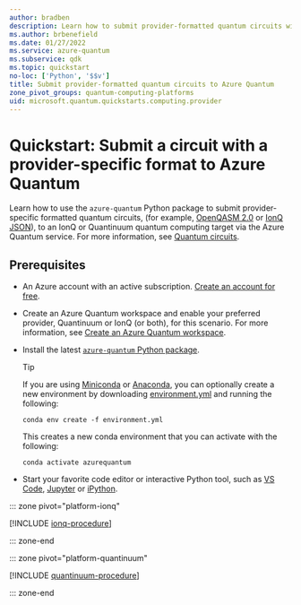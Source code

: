 ```yaml
---
author: bradben
description: Learn how to submit provider-formatted quantum circuits with OpenQASM and IonQ JSON to the Azure Quantum service.
ms.author: brbenefield
ms.date: 01/27/2022
ms.service: azure-quantum
ms.subservice: qdk
ms.topic: quickstart
no-loc: ['Python', '$$v']
title: Submit provider-formatted quantum circuits to Azure Quantum
zone_pivot_groups: quantum-computing-platforms
uid: microsoft.quantum.quickstarts.computing.provider
--- 
```


# Quickstart: Submit a circuit with a provider-specific format to Azure Quantum

Learn how to use the `azure-quantum` Python package to submit provider-specific formatted quantum circuits, (for example, [OpenQASM 2.0](https://github.com/Qiskit/openqasm/tree/OpenQASM2.x) or [IonQ JSON](https://docs.ionq.com/#tag/quantum_programs)), to an IonQ or Quantinuum quantum computing target via the Azure Quantum service. For more information, see [Quantum circuits](xref:microsoft.quantum.concepts.circuits).

## Prerequisites

- An Azure account with an active subscription. [Create an account for free](https://azure.microsoft.com/free/?WT.mc_id=A261C142F).
- Create an Azure Quantum workspace and enable your preferred provider, Quantinuum or IonQ (or both), for this scenario. For more information, see [Create an Azure Quantum workspace](xref:microsoft.quantum.how-to.workspace).
- Install the latest [`azure-quantum` Python package](xref:microsoft.quantum.install-qdk.overview#use-python-with-qiskit-or-cirq-or-azure-quantum-optimization-solvers).

    > [!TIP]
    > If you are using [Miniconda](https://docs.conda.io/en/latest/miniconda.html) or [Anaconda](https://www.anaconda.com/products/individual#Downloads), you can optionally create a new environment by downloading [environment.yml](https://github.com/microsoft/qdk-python/blob/main/azure-quantum/environment.yml) and running the following:
    >
    >```shell
    >conda env create -f environment.yml
    >```
    >
    > This creates a new conda environment that you can activate with the following:
    >
    >```shell
    >conda activate azurequantum

- Start your favorite code editor or interactive Python tool, such as [VS Code](https://code.visualstudio.com/docs/python/jupyter-support-py), [Jupyter](https://jupyter.readthedocs.io/en/latest/content-quickstart.html) or [iPython](https://ipython.readthedocs.io/en/stable/interactive/tutorial.html).

::: zone pivot="platform-ionq"

[!INCLUDE [ionq-procedure](includes/quickstart-provider-include-ionq.md)]

::: zone-end

::: zone pivot="platform-quantinuum"

[!INCLUDE [quantinuum-procedure](includes/quickstart-provider-include-quantinuum.md)]

::: zone-end


